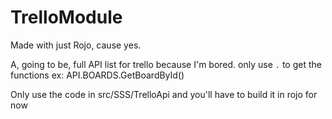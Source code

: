 # TrelloModule
Made with just Rojo, cause yes.

A, going to be, full API list for trello because I'm bored.
only use `.` to get the functions ex: API.BOARDS.GetBoardById()

Only use the code in src/SSS/TrelloApi and you'll have to build it in rojo for now